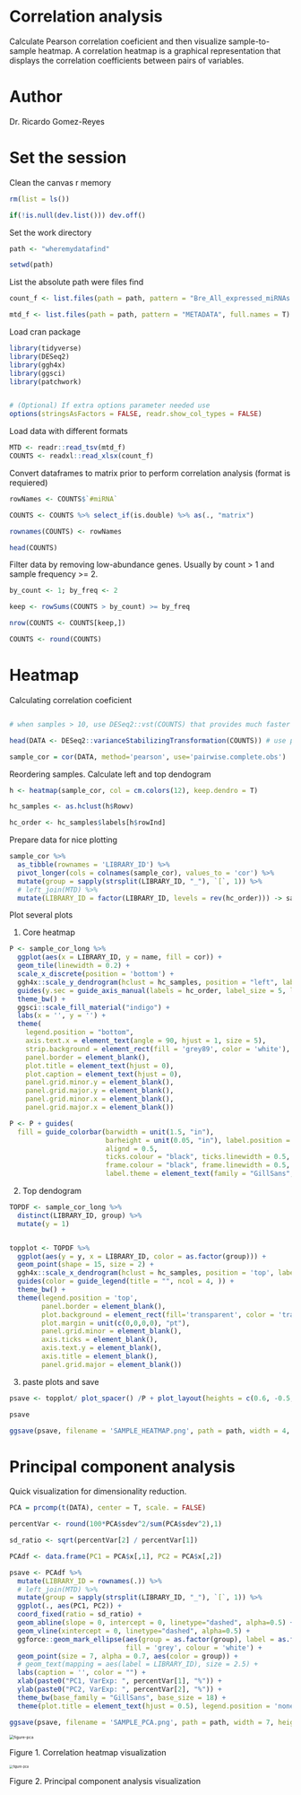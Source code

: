 # Correlation analysis

Calculate Pearson correlation coeficient and then visualize sample-to-sample heatmap. A correlation heatmap is a graphical representation that displays the correlation coefficients between pairs of variables.

# Author

Dr. Ricardo Gomez-Reyes



# Set the session

Clean the canvas r memory

```R
rm(list = ls())

if(!is.null(dev.list())) dev.off()

```

Set the work directory

```R
path <- "wheremydatafind"

setwd(path)
```

List the absolute path were files find

```R
count_f <- list.files(path = path, pattern = "Bre_All_expressed_miRNAs.xlsx", full.names = T)

mtd_f <- list.files(path = path, pattern = "METADATA", full.names = T)

```

Load cran package

```R
library(tidyverse)
library(DESeq2)
library(ggh4x)
library(ggsci)
library(patchwork)


# (Optional) If extra options parameter needed use 
options(stringsAsFactors = FALSE, readr.show_col_types = FALSE)
```

Load data with different formats

```R
MTD <- readr::read_tsv(mtd_f)
COUNTS <- readxl::read_xlsx(count_f)
```

Convert dataframes to matrix prior to perform correlation analysis (format is requiered)

```R
rowNames <- COUNTS$`#miRNA`

COUNTS <- COUNTS %>% select_if(is.double) %>% as(., "matrix")

rownames(COUNTS) <- rowNames

head(COUNTS)
```

Filter data by removing low-abundance genes. Usually by count > 1 and sample frequency >= 2.

```R
by_count <- 1; by_freq <- 2

keep <- rowSums(COUNTS > by_count) >= by_freq

nrow(COUNTS <- COUNTS[keep,])

COUNTS <- round(COUNTS)
```

# Heatmap 

Calculating correlation coeficient

```R

# when samples > 10, use DESeq2::vst(COUNTS) that provides much faster estimation of the dispersion trend

head(DATA <- DESeq2::varianceStabilizingTransformation(COUNTS)) # use pseudo-count as COUNTS+1 if warning

sample_cor = cor(DATA, method='pearson', use='pairwise.complete.obs')
```

Reordering samples. Calculate left and top dendogram

```R
h <- heatmap(sample_cor, col = cm.colors(12), keep.dendro = T)

hc_samples <- as.hclust(h$Rowv)

hc_order <- hc_samples$labels[h$rowInd]
```

Prepare data for nice plotting

```R
sample_cor %>% 
  as_tibble(rownames = 'LIBRARY_ID') %>%
  pivot_longer(cols = colnames(sample_cor), values_to = 'cor') %>%
  mutate(group = sapply(strsplit(LIBRARY_ID, "_"), `[`, 1)) %>%
  # left_join(MTD) %>% 
  mutate(LIBRARY_ID = factor(LIBRARY_ID, levels = rev(hc_order))) -> sample_cor_long
```

Plot several plots

1) Core heatmap

```R
P <- sample_cor_long %>%
  ggplot(aes(x = LIBRARY_ID, y = name, fill = cor)) +  
  geom_tile(linewidth = 0.2) +
  scale_x_discrete(position = 'bottom') +
  ggh4x::scale_y_dendrogram(hclust = hc_samples, position = "left", labels = NULL) +
  guides(y.sec = guide_axis_manual(labels = hc_order, label_size = 5, label_family = "GillSans")) +
  theme_bw() +
  ggsci::scale_fill_material("indigo") +
  labs(x = '', y = '') +
  theme(
    legend.position = "bottom",
    axis.text.x = element_text(angle = 90, hjust = 1, size = 5),
    strip.background = element_rect(fill = 'grey89', color = 'white'),
    panel.border = element_blank(),
    plot.title = element_text(hjust = 0),
    plot.caption = element_text(hjust = 0),
    panel.grid.minor.y = element_blank(),
    panel.grid.major.y = element_blank(),
    panel.grid.minor.x = element_blank(),
    panel.grid.major.x = element_blank()) 

P <- P + guides(
  fill = guide_colorbar(barwidth = unit(1.5, "in"),
                        barheight = unit(0.05, "in"), label.position = "bottom",
                        alignd = 0.5,
                        ticks.colour = "black", ticks.linewidth = 0.5,
                        frame.colour = "black", frame.linewidth = 0.5,
                        label.theme = element_text(family = "GillSans", size = 7)))
```

2. Top dendogram

```R
TOPDF <- sample_cor_long %>%
  distinct(LIBRARY_ID, group) %>%
  mutate(y = 1)


topplot <- TOPDF %>%
  ggplot(aes(y = y, x = LIBRARY_ID, color = as.factor(group))) +
  geom_point(shape = 15, size = 2) +
  ggh4x::scale_x_dendrogram(hclust = hc_samples, position = 'top', labels = NULL) +
  guides(color = guide_legend(title = "", ncol = 4, )) +
  theme_bw() +
  theme(legend.position = 'top',
        panel.border = element_blank(), 
        plot.background = element_rect(fill='transparent', color = 'transparent'),
        plot.margin = unit(c(0,0,0,0), "pt"),
        panel.grid.minor = element_blank(),
        axis.ticks = element_blank(),
        axis.text.y = element_blank(),
        axis.title = element_blank(),
        panel.grid.major = element_blank()) 
```

3. paste plots and save

```R
psave <- topplot/ plot_spacer() /P + plot_layout(heights = c(0.6, -0.5, 5))

psave

ggsave(psave, filename = 'SAMPLE_HEATMAP.png', path = path, width = 4, height = 4)

```

# Principal component analysis

Quick visualization for dimensionality reduction.

```R
PCA = prcomp(t(DATA), center = T, scale. = FALSE)

percentVar <- round(100*PCA$sdev^2/sum(PCA$sdev^2),1)

sd_ratio <- sqrt(percentVar[2] / percentVar[1])

PCAdf <- data.frame(PC1 = PCA$x[,1], PC2 = PCA$x[,2])

psave <- PCAdf %>%
  mutate(LIBRARY_ID = rownames(.)) %>%
  # left_join(MTD) %>%
  mutate(group = sapply(strsplit(LIBRARY_ID, "_"), `[`, 1)) %>%
  ggplot(., aes(PC1, PC2)) +
  coord_fixed(ratio = sd_ratio) +
  geom_abline(slope = 0, intercept = 0, linetype="dashed", alpha=0.5) +
  geom_vline(xintercept = 0, linetype="dashed", alpha=0.5) +
  ggforce::geom_mark_ellipse(aes(group = as.factor(group), label = as.factor(group)),
                             fill = 'grey', colour = 'white') +
  geom_point(size = 7, alpha = 0.7, aes(color = group)) +
  # geom_text(mapping = aes(label = LIBRARY_ID), size = 2.5) +
  labs(caption = '', color = "") +
  xlab(paste0("PC1, VarExp: ", percentVar[1], "%")) +
  ylab(paste0("PC2, VarExp: ", percentVar[2], "%")) +
  theme_bw(base_family = "GillSans", base_size = 18) +
  theme(plot.title = element_text(hjust = 0.5), legend.position = 'none')

ggsave(psave, filename = 'SAMPLE_PCA.png', path = path, width = 7, height = 7)
```



<img src="Figures/figure-heatmap.jpeg" alt="figure-pca" style="zoom:50%;" />

Figure 1. Correlation heatmap visualization



<img src="Figures/figure-pca.jpeg" alt="figure-pca" style="zoom:40%;" />

Figure 2. Principal component analysis visualization
